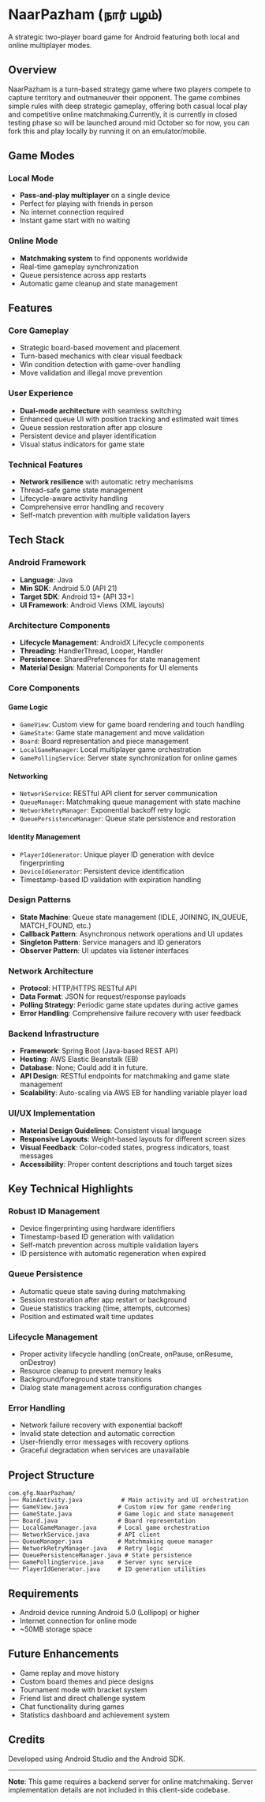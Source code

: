 # NaarPazham (நார் பழம்)

A strategic two-player board game for Android featuring both local and online multiplayer modes.

## Overview

NaarPazham is a turn-based strategy game where two players compete to capture territory and outmaneuver their opponent. The game combines simple rules with deep strategic gameplay, offering both casual local play and competitive online matchmaking.Currently, it is currently in closed testing phase so will be launched around mid October so for now, you can fork this and play locally by running it on an emulator/mobile. 

## Game Modes

### Local Mode
- **Pass-and-play multiplayer** on a single device
- Perfect for playing with friends in person
- No internet connection required
- Instant game start with no waiting

### Online Mode
- **Matchmaking system** to find opponents worldwide
- Real-time gameplay synchronization
- Queue persistence across app restarts
- Automatic game cleanup and state management

## Features

### Core Gameplay
- Strategic board-based movement and placement
- Turn-based mechanics with clear visual feedback
- Win condition detection with game-over handling
- Move validation and illegal move prevention

### User Experience
- **Dual-mode architecture** with seamless switching
- Enhanced queue UI with position tracking and estimated wait times
- Queue session restoration after app closure
- Persistent device and player identification
- Visual status indicators for game state

### Technical Features
- **Network resilience** with automatic retry mechanisms
- Thread-safe game state management
- Lifecycle-aware activity handling
- Comprehensive error handling and recovery
- Self-match prevention with multiple validation layers

## Tech Stack

### Android Framework
- **Language**: Java
- **Min SDK**: Android 5.0 (API 21)
- **Target SDK**: Android 13+ (API 33+)
- **UI Framework**: Android Views (XML layouts)

### Architecture Components
- **Lifecycle Management**: AndroidX Lifecycle components
- **Threading**: HandlerThread, Looper, Handler
- **Persistence**: SharedPreferences for state management
- **Material Design**: Material Components for UI elements

### Core Components

#### Game Logic
- `GameView`: Custom view for game board rendering and touch handling
- `GameState`: Game state management and move validation
- `Board`: Board representation and piece management
- `LocalGameManager`: Local multiplayer game orchestration
- `GamePollingService`: Server state synchronization for online games

#### Networking
- `NetworkService`: RESTful API client for server communication
- `QueueManager`: Matchmaking queue management with state machine
- `NetworkRetryManager`: Exponential backoff retry logic
- `QueuePersistenceManager`: Queue state persistence and restoration

#### Identity Management
- `PlayerIdGenerator`: Unique player ID generation with device fingerprinting
- `DeviceIdGenerator`: Persistent device identification
- Timestamp-based ID validation with expiration handling

### Design Patterns
- **State Machine**: Queue state management (IDLE, JOINING, IN_QUEUE, MATCH_FOUND, etc.)
- **Callback Pattern**: Asynchronous network operations and UI updates
- **Singleton Pattern**: Service managers and ID generators
- **Observer Pattern**: UI updates via listener interfaces

### Network Architecture
- **Protocol**: HTTP/HTTPS RESTful API
- **Data Format**: JSON for request/response payloads
- **Polling Strategy**: Periodic game state updates during active games
- **Error Handling**: Comprehensive failure recovery with user feedback

### Backend Infrastructure
- **Framework**: Spring Boot (Java-based REST API)
- **Hosting**: AWS Elastic Beanstalk (EB)
- **Database**: None; Could add it in future.
- **API Design**: RESTful endpoints for matchmaking and game state management
- **Scalability**: Auto-scaling via AWS EB for handling variable player load

### UI/UX Implementation
- **Material Design Guidelines**: Consistent visual language
- **Responsive Layouts**: Weight-based layouts for different screen sizes
- **Visual Feedback**: Color-coded states, progress indicators, toast messages
- **Accessibility**: Proper content descriptions and touch target sizes

## Key Technical Highlights

### Robust ID Management
- Device fingerprinting using hardware identifiers
- Timestamp-based ID generation with validation
- Self-match prevention across multiple validation layers
- ID persistence with automatic regeneration when expired

### Queue Persistence
- Automatic queue state saving during matchmaking
- Session restoration after app restart or background
- Queue statistics tracking (time, attempts, outcomes)
- Position and estimated wait time updates

### Lifecycle Management
- Proper activity lifecycle handling (onCreate, onPause, onResume, onDestroy)
- Resource cleanup to prevent memory leaks
- Background/foreground state transitions
- Dialog state management across configuration changes

### Error Handling
- Network failure recovery with exponential backoff
- Invalid state detection and automatic correction
- User-friendly error messages with recovery options
- Graceful degradation when services are unavailable

## Project Structure

```
com.gfg.NaarPazham/
├── MainActivity.java           # Main activity and UI orchestration
├── GameView.java              # Custom view for game rendering
├── GameState.java             # Game logic and state management
├── Board.java                 # Board representation
├── LocalGameManager.java      # Local game orchestration
├── NetworkService.java        # API client
├── QueueManager.java          # Matchmaking queue manager
├── NetworkRetryManager.java   # Retry logic
├── QueuePersistenceManager.java # State persistence
├── GamePollingService.java    # Server sync service
└── PlayerIdGenerator.java     # ID generation utilities
```

## Requirements

- Android device running Android 5.0 (Lollipop) or higher
- Internet connection for online mode
- ~50MB storage space


## Future Enhancements

- Game replay and move history
- Custom board themes and piece designs
- Tournament mode with bracket system
- Friend list and direct challenge system
- Chat functionality during games
- Statistics dashboard and achievement system

## Credits

Developed using Android Studio and the Android SDK.

---

**Note**: This game requires a backend server for online matchmaking. Server implementation details are not included in this client-side codebase.
